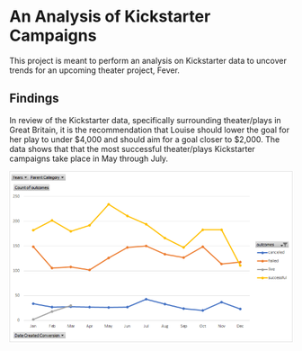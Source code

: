 # An Analysis of Kickstarter Campaigns
This project is meant to perform an analysis on Kickstarter data to uncover trends for an upcoming theater project, Fever.

## Findings

In review of the Kickstarter data, specifically surrounding theater/plays in Great Britain, it is the recommendation that Louise should lower the goal for her play to under $4,000 and should aim for a goal closer to $2,000. The data shows that that the most successful theater/plays Kickstarter campaigns take place in May through July.

![Great Britain - Musicals](/Outcomes%20Based%20on%20Launch%20Date.png "GB Musicals Box Plot")

